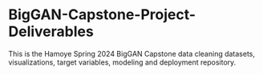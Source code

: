 # BigGAN-Capstone-Project-Deliverables
This is the Hamoye Spring 2024 BigGAN Capstone data cleaning datasets, visualizations, target variables, modeling and deployment repository.
